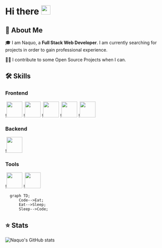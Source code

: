 # Hi there <img src="https://media.giphy.com/media/hvRJCLFzcasrR4ia7z/giphy.gif" width="29px" height="29px">

## 🚀 About Me

🎓 I am Naquo, a **Full Stack Web Developer**. I am currently searching for projects in order to gain professional experience.

👨‍💻 I contribute to some Open Source Projects when I can.

## 🛠️ Skills

### Frontend
!<img src="https://cdn.jsdelivr.net/gh/devicons/devicon/icons/html5/html5-original.svg" width="50px" />
!<img src="https://cdn.jsdelivr.net/gh/devicons/devicon/icons/css3/css3-plain-wordmark.svg" width="50px" />
!<img src="https://cdn.jsdelivr.net/gh/devicons/devicon/icons/sass/sass-original.svg" width="50px" />
!<img src="https://cdn.jsdelivr.net/gh/devicons/devicon/icons/javascript/javascript-original.svg" width="50px" />
!<img src="https://cdn.jsdelivr.net/gh/devicons/devicon/icons/react/react-original.svg" width="50px" />

### Backend
!<img src="https://cdn.jsdelivr.net/gh/devicons/devicon/icons/django/django-plain-wordmark.svg" width="50px" />
          

### Tools
!<img src="https://cdn.jsdelivr.net/gh/devicons/devicon/icons/git/git-original.svg" width="50px" />
!<img src="https://cdn.jsdelivr.net/gh/devicons/devicon/icons/vscode/vscode-original.svg" width="50px" />

```mermaid
  graph TD;
      Code-->Eat;
      Eat-->Sleep;
      Sleep-->Code;
```

## ⭐ Stats
![Naquo's GitHub stats](https://github-readme-stats.vercel.app/api?username=naquodev&hide=contribs,prs)
